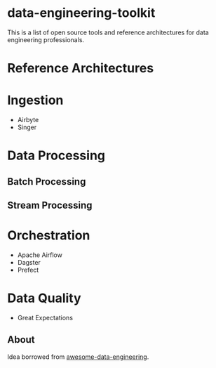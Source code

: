 # data-engineering-toolkit

This is a list of open source tools and reference architectures for data engineering professionals.

<!--- add comparison table for each category --->

# Reference Architectures


# Ingestion

 - Airbyte
 - Singer

# Data Processing

## Batch Processing

## Stream Processing

# Orchestration

 - Apache Airflow
 - Dagster
 - Prefect

# Data Quality

 -  Great Expectations


## About

Idea borrowed from [awesome-data-engineering](https://github.com/igorbarinov/awesome-data-engineering).
